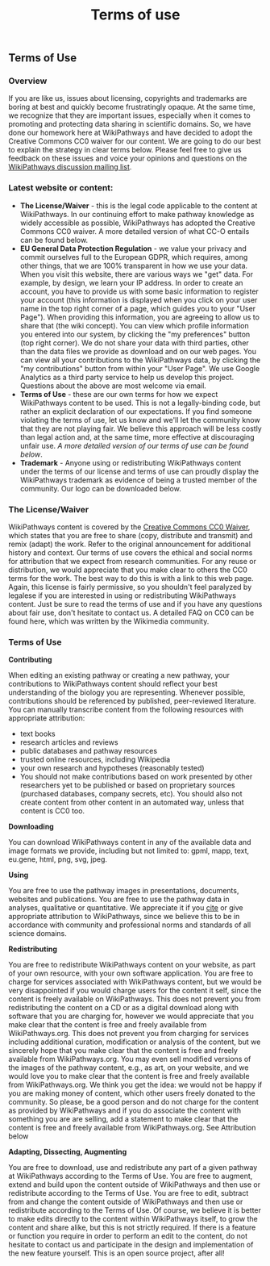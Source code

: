 ﻿---
title: Terms of use
---
<h2>Terms of Use</h2>
<h3>Overview</h3>
<p>
    If you are like us, issues about licensing, copyrights and trademarks are boring at best and quickly become frustratingly opaque. At the same time, we recognize that
    they are important issues, especially when it comes to promoting and protecting data sharing in scientific domains. So, we have done our homework here at WikiPathways
    and have decided to adopt the Creative Commons CC0 waiver for our content. We are going to do our best to explain the strategy in clear terms below. Please feel free
    to give us feedback on these issues and voice your opinions and questions on the <a href="http://groups.google.com/group/wikipathways-discuss">WikiPathways discussion mailing list</a>.
</p>
<h3>Latest website or content:</h3>
<ul>
    <li><b>The License/Waiver</b> - this is the legal code applicable to the content at WikiPathways. In our continuing effort to make pathway knowledge as widely accessible as possible, WikiPathways has adopted the Creative Commons CC0 waiver. A more detailed version of what CC-O entails can be found below.</li>
    <li><b>EU General Data Protection Regulation</b> - we value your privacy and commit ourselves full to the European GDPR, which requires, among other things, that we are 100% transparent in how we use your data. When you visit this website, there are various ways we "get" data. For example, by design, we learn your IP address. In order to create an account, you have to provide us with some basic information to register your account (this information is displayed when you click on your user name in the top right corner of a page, which guides you to your "User Page"). When providing this information, you are agreeing to allow us to share that (the wiki concept). You can view which profile information you entered into our system, by clicking the "my preferences" button (top right corner). We do not share your data with third parties, other than the data files we provide as download and on our web pages. You can view all your contributions to the WikiPathways data, by clicking the "my contributions" button from within your "User Page". We use Google Analytics as a third party service to help us develop this project. Questions about the above are most welcome via email.</li>
    <li><b>Terms of Use</b> - these are our own terms for how we expect WikiPathways content to be used. This is not a legally-binding code, but rather an explicit declaration of our expectations. If you find someone violating the terms of use, let us know and we'll let the community know that they are not playing fair. We believe this approach will be less costly than legal action and, at the same time, more effective at discouraging unfair use. <i>A more detailed version of our terms of use can be found below</i>.</li>
    <li><b>Trademark</b> - Anyone using or redistributing WikiPathways content under the terms of our license and terms of use can proudly display the WikiPathways trademark as evidence of being a trusted member of the community. Our logo can be downloaded below.</li>
</ul>


<h3>The License/Waiver</h3>
<p>WikiPathways content is covered by the <a href="https://creativecommons.org/publicdomain/zero/1.0/">Creative Commons CC0 Waiver</a>, which states that you are free to share (copy, distribute and transmit) and remix (adapt) the work. Refer to the original announcement for additional history and context. Our terms of use covers the ethical and social norms for attribution that we expect from research communities. For any reuse or distribution, we would appreciate that you make clear to others the CC0 terms for the work. The best way to do this is with a link to this web page. Again, this license is fairly permissive, so you shouldn't feel paralyzed by legalese if you are interested in using or redistributing WikiPathways content. Just be sure to read the terms of use and if you have any questions about fair use, don't hesitate to contact us. A detailed FAQ on CC0 can be found here, which was written by the Wikimedia community.</p>

<h3>Terms of Use</h3>
<p><b>Contributing</b></p>
<p>When editing an existing pathway or creating a new pathway, your contributions to WikiPathways content should reflect your best understanding of the biology you are representing. Whenever possible, contributions should be referenced by published, peer-reviewed literature. You can manually transcribe content from the following resources with appropriate attribution:</p>
<ul>
    <li>text books</li>
    <li>research articles and reviews</li>
    <li>public databases and pathway resources</li>
    <li>trusted online resources, including Wikipedia</li>
    <li>your own research and hypotheses (reasonably tested)</li>
    <li>You should not make contributions based on work presented by other researchers yet to be published or based on proprietary sources (purchased databases, company secrets, etc). You should also not create content from other content in an automated way, unless that content is CC0 too.</li>
</ul>
<p><b>Downloading</b></p>
<p>You can download WikiPathways content in any of the available data and image formats we provide, including but not limited to: gpml, mapp, text, eu.gene, html, png, svg, jpeg.</p>

<p><b>Using</b></p>
<p>You are free to use the pathway images in presentations, documents, websites and publications. You are free to use the pathway data in analyses, qualitative or quantitative. We appreciate it if you <a href="../cite.html">cite</a> or give appropriate attribution to WikiPathways, since we believe this to be in accordance with community and professional norms and standards of all science domains.</p>

<p><b>Redistributing</b></p>
<p>You are free to redistribute WikiPathways content on your website, as part of your own resource, with your own software application. You are free to charge for services associated with WikiPathways content, but we would be very disappointed if you would charge users for the content it self, since the content is freely available on WikiPathways. This does not prevent you from redistributing the content on a CD or as a digital download along with software that you are charging for, however we would appreciate that you make clear that the content is free and freely available from WikiPathways.org. This does not prevent you from charging for services including additional curation, modification or analysis of the content, but we sincerely hope that you make clear that the content is free and freely available from WikiPathways.org. You may even sell modified versions of the images of the pathway content, e.g., as art, on your website, and we would love you to make clear that the content is free and freely available from WikiPathways.org. We think you get the idea: we would not be happy if you are making money of content, which other users freely donated to the community. So please, be a good person and do not charge for the content as provided by WikiPathways and if you do associate the content with something you are are selling, add a statement to make clear that the content is free and freely available from WikiPathways.org. See Attribution below</p>

<p><b>Adapting, Dissecting, Augmenting</b></p>
<p>You are free to download, use and redistribute any part of a given pathway at WikiPathways according to the Terms of Use. You are free to augment, extend and build upon the content outside of WikiPathways and then use or redistribute according to the Terms of Use. You are free to edit, subtract from and change the content outside of WikiPathways and then use or redistribute according to the Terms of Use. Of course, we believe it is better to make edits directly to the content within WikiPathways itself, to grow the content and share alike, but this is not strictly required. If there is a feature or function you require in order to perform an edit to the content, do not hesitate to contact us and participate in the design and implementation of the new feature yourself. This is an open source project, after all!</p>